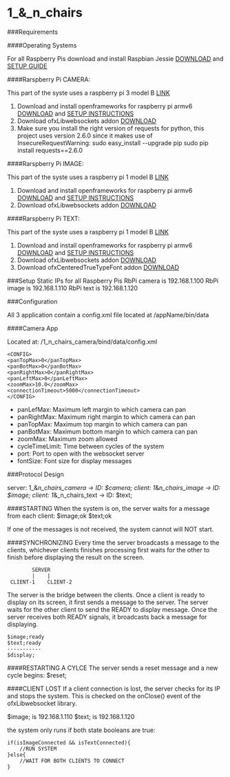 # 1_&_n_chairs

###Requirements

####Operating Systems

For all Raspberry Pis download and install Raspbian Jessie [DOWNLOAD](https://www.raspberrypi.org/downloads/raspbian/) and [SETUP GUIDE](https://www.raspberrypi.org/documentation/installation/installing-images/README.md)

####Rarspberry Pi CAMERA:

This part of the syste uses a raspberry pi 3 model B [LINK](https://www.raspberrypi.org/products/raspberry-pi-3-model-b/)

1. Download and install openframeworks for raspberry pi armv6 [DOWNLOAD](http://openframeworks.cc/download/) and [SETUP INSTRUCTIONS](http://openframeworks.cc/setup/raspberrypi/) 
2. Download ofxLibwebsockets addon [DOWNLOAD](https://github.com/robotconscience/ofxLibwebsockets)
3. Make sure you install the right version of requests for python, this project uses version 2.6.0 since it makes use of InsecureRequestWarning:
	sudo easy_install --upgrade pip
	sudo pip install requests==2.6.0

####Rarspberry Pi IMAGE:

This part of the syste uses a raspberry pi 1 model B [LINK](https://www.raspberrypi.org/products/model-b/)

1. Download and install openframeworks for raspberry pi armv6 [DOWNLOAD](http://openframeworks.cc/download/) and [SETUP INSTRUCTIONS](http://openframeworks.cc/setup/raspberrypi/) 
2. Download ofxLibwebsockets addon [DOWNLOAD](https://github.com/robotconscience/ofxLibwebsockets)

####Rarspberry Pi TEXT:

This part of the syste uses a raspberry pi 1 model B [LINK](https://www.raspberrypi.org/products/model-b/)

1. Download and install openframeworks for raspberry pi armv6 [DOWNLOAD](http://openframeworks.cc/download/) and [SETUP INSTRUCTIONS](http://openframeworks.cc/setup/raspberrypi/) 
2. Download ofxLibwebsockets addon [DOWNLOAD](https://github.com/robotconscience/ofxLibwebsockets)
3. Download ofxCenteredTrueTypeFont addon [DOWNLOAD](https://github.com/armadillu/ofxCenteredTrueTypeFont)

###Setup Static IPs for all Raspberry Pis
RbPi camera is 192.168.1.100
RbPi image is 192.168.1.110
RbPi text is 192.168.1.120

###Configuration

All 3 application contain a config.xml file located at /appName/bin/data

####Camera App

Located at: /1_n_chairs_camera/bind/data/config.xml
	
	<CONFIG>
	<panTopMax>0</panTopMax>
	<panBotMax>0</panBotMax>
	<panRightMax>0</panRightMax>
	<panLeftMax>0</panLeftMax>
	<zoomMax>10.0</zoomMax>
	<connectionTimeout>5000</connectionTimeout>
	</CONFIG>

- panLefMax: 			Maximum left margin to which camera can pan
- panRightMax:		Maximum right margin to which camera can pan
- panTopMax: 			Maximum top margin to which camera can pan
- panBotMax: 			Maximum bottom margin to which camera can pan
- zoomMax:			Maximum zoom allowed
- cycleTimeLimit: 	Time between cycles of the system
- port:				Port to open with the websocket server
- fontSize: 			Font size for display messages

###Protocol Design

server: 1_&_n_chairs_camera	-> ID: $camera;
client: 1_&_n_chairs_image	-> ID: $image;
client: 1_&_n_chairs_text	-> ID: $text;

####STARTING
When the system is on, the server waits for a message from each client:
	$image;ok
	$text;ok

If one of the messages is not received, the system cannot will NOT start.

####SYNCHRONIZING
Every time the server broadcasts a message to the clients, whichever clients finishes processing first waits for the other to finish before displaying the result on the screen.

			SERVER
			|	 |
	 CLIENT-1	 CLIENT-2

The server is the bridge between the clients. Once a client is ready to display on its screen, it first sends a message to the server. The server waits for the other client to send the READY to display message. Once the server receives both READY signals, it broadcasts back a message for displaying.

	$image;ready
	$text;ready
	-----------
	$display;

####RESTARTING A CYLCE
The server sends a reset message and a new cycle begins:
	$reset;

####CLIENT LOST
If a client connection is lost, the server checks for its IP and stops the system. This is checked on the onClose() event of the ofxLibwebsocket library.

$image; is 192.168.1.110
$text; is 192.168.1.120

the system only runs if both state booleans are true:

	if(isImageConnected && isTextConnected){
		//RUN SYSTEM
	}else{
		//WAIT FOR BOTH CLIENTS TO CONNECT
	}